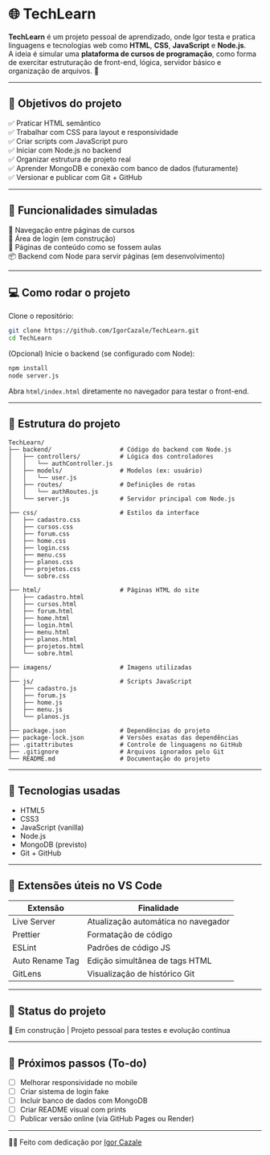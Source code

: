 
# 🌐 TechLearn

**TechLearn** é um projeto pessoal de aprendizado, onde Igor testa e pratica linguagens e tecnologias web como **HTML**, **CSS**, **JavaScript** e **Node.js**.  
A ideia é simular uma **plataforma de cursos de programação**, como forma de exercitar estruturação de front-end, lógica, servidor básico e organização de arquivos. 🚀

---

## 🧪 Objetivos do projeto

✅ Praticar HTML semântico  
✅ Trabalhar com CSS para layout e responsividade  
✅ Criar scripts com JavaScript puro  
✅ Iniciar com Node.js no backend  
✅ Organizar estrutura de projeto real  
✅ Aprender MongoDB e conexão com banco de dados (futuramente)  
✅ Versionar e publicar com Git + GitHub  

---

## 🧠 Funcionalidades simuladas

🧭 Navegação entre páginas de cursos  
🧾 Área de login (em construção)  
📄 Páginas de conteúdo como se fossem aulas  
📦 Backend com Node para servir páginas (em desenvolvimento)

---

## 💻 Como rodar o projeto

Clone o repositório:

```bash
git clone https://github.com/IgorCazale/TechLearn.git
cd TechLearn
```

(Opcional) Inicie o backend (se configurado com Node):

```bash
npm install
node server.js
```

Abra `html/index.html` diretamente no navegador para testar o front-end.

---

## 📂 Estrutura do projeto

```text
TechLearn/
├── backend/                   # Código do backend com Node.js
│   ├── controllers/           # Lógica dos controladores
│   │   └── authController.js
│   ├── models/                # Modelos (ex: usuário)
│   │   └── user.js
│   ├── routes/                # Definições de rotas
│   │   └── authRoutes.js
│   └── server.js              # Servidor principal com Node.js
│
├── css/                       # Estilos da interface
│   ├── cadastro.css
│   ├── cursos.css
│   ├── forum.css
│   ├── home.css
│   ├── login.css
│   ├── menu.css
│   ├── planos.css
│   ├── projetos.css
│   └── sobre.css
│
├── html/                      # Páginas HTML do site
│   ├── cadastro.html
│   ├── cursos.html
│   ├── forum.html
│   ├── home.html
│   ├── login.html
│   ├── menu.html
│   ├── planos.html
│   ├── projetos.html
│   └── sobre.html
│
├── imagens/                   # Imagens utilizadas
│
├── js/                        # Scripts JavaScript
│   ├── cadastro.js
│   ├── forum.js
│   ├── home.js
│   ├── menu.js
│   └── planos.js
│
├── package.json               # Dependências do projeto
├── package-lock.json          # Versões exatas das dependências
├── .gitattributes             # Controle de linguagens no GitHub
├── .gitignore                 # Arquivos ignorados pelo Git
└── README.md                  # Documentação do projeto

```

---

## 🚀 Tecnologias usadas

- HTML5
- CSS3
- JavaScript (vanilla)
- Node.js
- MongoDB (previsto)
- Git + GitHub

---

## 🧰 Extensões úteis no VS Code

| Extensão         | Finalidade                           |
|------------------|--------------------------------------|
| Live Server      | Atualização automática no navegador  |
| Prettier         | Formatação de código                 |
| ESLint           | Padrões de código JS                 |
| Auto Rename Tag  | Edição simultânea de tags HTML       |
| GitLens          | Visualização de histórico Git        |

---

## 🔖 Status do projeto

🚧 Em construção | Projeto pessoal para testes e evolução contínua

---

## 📌 Próximos passos (To-do)

- [ ] Melhorar responsividade no mobile  
- [ ] Criar sistema de login fake  
- [ ] Incluir banco de dados com MongoDB  
- [ ] Criar README visual com prints  
- [ ] Publicar versão online (via GitHub Pages ou Render)

---

👨‍💻 Feito com dedicação por [Igor Cazale](https://github.com/IgorCazale)
